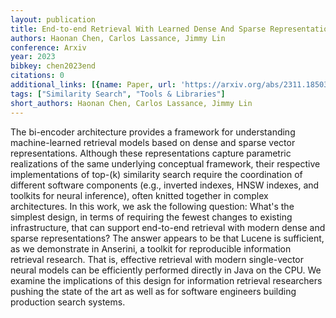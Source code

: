 ```yaml
---
layout: publication
title: End-to-end Retrieval With Learned Dense And Sparse Representations Using Lucene
authors: Haonan Chen, Carlos Lassance, Jimmy Lin
conference: Arxiv
year: 2023
bibkey: chen2023end
citations: 0
additional_links: [{name: Paper, url: 'https://arxiv.org/abs/2311.18503'}]
tags: ["Similarity Search", "Tools & Libraries"]
short_authors: Haonan Chen, Carlos Lassance, Jimmy Lin
---
```

The bi-encoder architecture provides a framework for understanding
machine-learned retrieval models based on dense and sparse vector
representations. Although these representations capture parametric realizations
of the same underlying conceptual framework, their respective implementations
of top-\(k\) similarity search require the coordination of different software
components (e.g., inverted indexes, HNSW indexes, and toolkits for neural
inference), often knitted together in complex architectures. In this work, we
ask the following question: What's the simplest design, in terms of requiring
the fewest changes to existing infrastructure, that can support end-to-end
retrieval with modern dense and sparse representations? The answer appears to
be that Lucene is sufficient, as we demonstrate in Anserini, a toolkit for
reproducible information retrieval research. That is, effective retrieval with
modern single-vector neural models can be efficiently performed directly in
Java on the CPU. We examine the implications of this design for information
retrieval researchers pushing the state of the art as well as for software
engineers building production search systems.